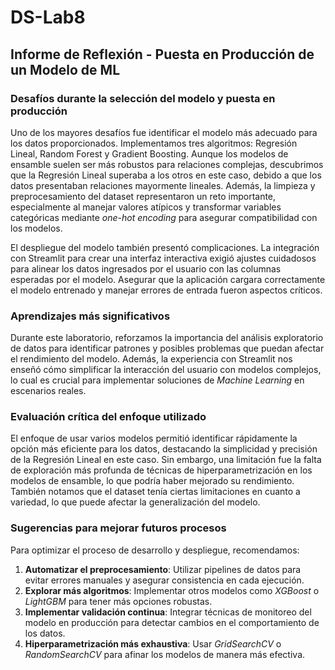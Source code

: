 # DS-Lab8
## Informe de Reflexión - Puesta en Producción de un Modelo de ML

### Desafíos durante la selección del modelo y puesta en producción  
Uno de los mayores desafíos fue identificar el modelo más adecuado para los datos proporcionados. Implementamos tres algoritmos: Regresión Lineal, Random Forest y Gradient Boosting. Aunque los modelos de ensamble suelen ser más robustos para relaciones complejas, descubrimos que la Regresión Lineal superaba a los otros en este caso, debido a que los datos presentaban relaciones mayormente lineales. Además, la limpieza y preprocesamiento del dataset representaron un reto importante, especialmente al manejar valores atípicos y transformar variables categóricas mediante *one-hot encoding* para asegurar compatibilidad con los modelos.

El despliegue del modelo también presentó complicaciones. La integración con Streamlit para crear una interfaz interactiva exigió ajustes cuidadosos para alinear los datos ingresados por el usuario con las columnas esperadas por el modelo. Asegurar que la aplicación cargara correctamente el modelo entrenado y manejar errores de entrada fueron aspectos críticos.

### Aprendizajes más significativos  
Durante este laboratorio, reforzamos la importancia del análisis exploratorio de datos para identificar patrones y posibles problemas que puedan afectar el rendimiento del modelo. Además, la experiencia con Streamlit nos enseñó cómo simplificar la interacción del usuario con modelos complejos, lo cual es crucial para implementar soluciones de *Machine Learning* en escenarios reales.

### Evaluación crítica del enfoque utilizado  
El enfoque de usar varios modelos permitió identificar rápidamente la opción más eficiente para los datos, destacando la simplicidad y precisión de la Regresión Lineal en este caso. Sin embargo, una limitación fue la falta de exploración más profunda de técnicas de hiperparametrización en los modelos de ensamble, lo que podría haber mejorado su rendimiento. También notamos que el dataset tenía ciertas limitaciones en cuanto a variedad, lo que puede afectar la generalización del modelo.

### Sugerencias para mejorar futuros procesos  
Para optimizar el proceso de desarrollo y despliegue, recomendamos:
1. **Automatizar el preprocesamiento**: Utilizar pipelines de datos para evitar errores manuales y asegurar consistencia en cada ejecución.
2. **Explorar más algoritmos**: Implementar otros modelos como *XGBoost* o *LightGBM* para tener más opciones robustas.
3. **Implementar validación continua**: Integrar técnicas de monitoreo del modelo en producción para detectar cambios en el comportamiento de los datos.
4. **Hiperparametrización más exhaustiva**: Usar *GridSearchCV* o *RandomSearchCV* para afinar los modelos de manera más efectiva.
